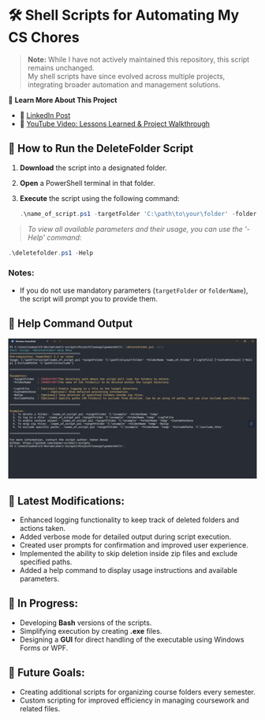 # 🛠️ Shell Scripts for Automating My CS Chores

> **Note:** While I have not actively maintained this repository, this script remains unchanged.  
> My shell scripts have since evolved across multiple projects, integrating broader automation and management solutions.

📌 **Learn More About This Project**  
- 🔗 [LinkedIn Post](https://www.linkedin.com/posts/kahandesai_github-kahan-csshell-scripts-shell-activity-7258712399409483776-UiUC?utm_source=share&utm_medium=member_desktop&rcm=ACoAAEEb9KMB98MiXvCpPMQ4ndktBnBh2Ryc9Gg)  
- 🎥 [YouTube Video: Lessons Learned & Project Walkthrough](https://www.youtube.com/watch?v=ID1Bwtr3z5w)

## 🚀 How to Run the DeleteFolder Script
1. **Download** the script into a designated folder.
2. **Open** a PowerShell terminal in that folder.
3. **Execute** the script using the following command:

   ```powershell
   .\name_of_script.ps1 -targetFolder 'C:\path\to\your\folder' -folderName 'name_of_folder' [-LogToFile] [-CustomVerbose] [-NoZip] [-ExcludePaths 'C:\path\to\exclude']
   ```
>*To view all available parameters and their usage, you can use the '-Help' command:*

   ```powershell
   .\deletefolder.ps1 -Help
   ```

### Notes:
- If you do not use mandatory parameters (`targetFolder` or `folderName`), the script will prompt you to provide them.

## 📸 Help Command Output
![Help Command Output](./images/help.png)



## 📜 Latest Modifications:
- Enhanced logging functionality to keep track of deleted folders and actions taken.
- Added verbose mode for detailed output during script execution.
- Created user prompts for confirmation and improved user experience.
- Implemented the ability to skip deletion inside zip files and exclude specified paths.
- Added a help command to display usage instructions and available parameters.

## 🔧 In Progress:
- Developing **Bash** versions of the scripts.
- Simplifying execution by creating **.exe** files.
- Designing a **GUI** for direct handling of the executable using Windows Forms or WPF.

## 🌟 Future Goals:
- Creating additional scripts for organizing course folders every semester.
- Custom scripting for improved efficiency in managing coursework and related files.
